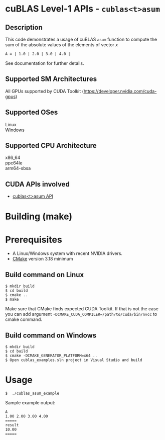 # cuBLAS Level-1 APIs - `cublas<t>asum`

## Description

This code demonstrates a usage of cuBLAS `asum` function to compute the sum of the absolute values of the elements of vector _x_

```
A = | 1.0 | 2.0 | 3.0 | 4.0 |
```

See documentation for further details.

## Supported SM Architectures

All GPUs supported by CUDA Toolkit (https://developer.nvidia.com/cuda-gpus)  

## Supported OSes

Linux  
Windows

## Supported CPU Architecture

x86_64  
ppc64le  
arm64-sbsa

## CUDA APIs involved
- [cublas\<t>asum API](https://docs.nvidia.com/cuda/cublas/index.html#cublasi-t-asum)

# Building (make)

# Prerequisites
- A Linux/Windows system with recent NVIDIA drivers.
- [CMake](https://cmake.org/download) version 3.18 minimum

## Build command on Linux
```
$ mkdir build
$ cd build
$ cmake ..
$ make
```
Make sure that CMake finds expected CUDA Toolkit. If that is not the case you can add argument `-DCMAKE_CUDA_COMPILER=/path/to/cuda/bin/nvcc` to cmake command.

## Build command on Windows
```
$ mkdir build
$ cd build
$ cmake -DCMAKE_GENERATOR_PLATFORM=x64 ..
$ Open cublas_examples.sln project in Visual Studio and build
```

# Usage
```
$  ./cublas_asum_example
```

Sample example output:

```
A
1.00 2.00 3.00 4.00 
=====
result
10.00
=====
```
